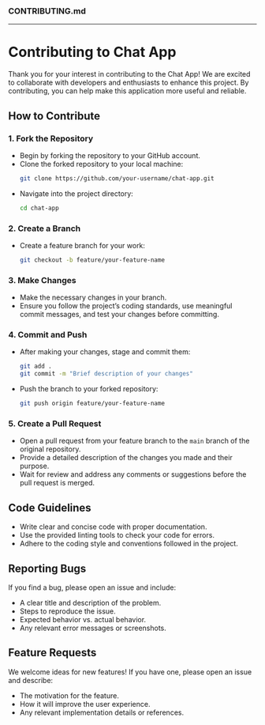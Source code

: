 ### CONTRIBUTING.md

---

# Contributing to Chat App

Thank you for your interest in contributing to the Chat App! We are excited to collaborate with developers and enthusiasts to enhance this project. By contributing, you can help make this application more useful and reliable.

## How to Contribute

### 1. Fork the Repository
- Begin by forking the repository to your GitHub account.
- Clone the forked repository to your local machine:
  ```bash
  git clone https://github.com/your-username/chat-app.git
  ```
- Navigate into the project directory:
  ```bash
  cd chat-app
  ```

### 2. Create a Branch
- Create a feature branch for your work:
  ```bash
  git checkout -b feature/your-feature-name
  ```

### 3. Make Changes
- Make the necessary changes in your branch.
- Ensure you follow the project’s coding standards, use meaningful commit messages, and test your changes before committing.

### 4. Commit and Push
- After making your changes, stage and commit them:
  ```bash
  git add .
  git commit -m "Brief description of your changes"
  ```
- Push the branch to your forked repository:
  ```bash
  git push origin feature/your-feature-name
  ```

### 5. Create a Pull Request
- Open a pull request from your feature branch to the `main` branch of the original repository.
- Provide a detailed description of the changes you made and their purpose.
- Wait for review and address any comments or suggestions before the pull request is merged.

## Code Guidelines
- Write clear and concise code with proper documentation.
- Use the provided linting tools to check your code for errors.
- Adhere to the coding style and conventions followed in the project.

## Reporting Bugs
If you find a bug, please open an issue and include:
- A clear title and description of the problem.
- Steps to reproduce the issue.
- Expected behavior vs. actual behavior.
- Any relevant error messages or screenshots.

## Feature Requests
We welcome ideas for new features! If you have one, please open an issue and describe:
- The motivation for the feature.
- How it will improve the user experience.
- Any relevant implementation details or references.
